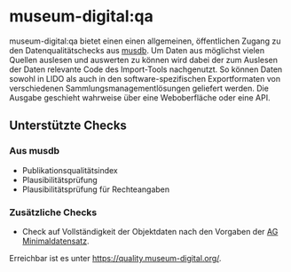 # museum-digital:qa

museum-digital:qa bietet einen einen allgemeinen, öffentlichen Zugang zu den Datenqualitätschecks aus [musdb](../../musdb/). Um Daten aus möglichst vielen Quellen auslesen und auswerten zu können wird dabei der zum Auslesen der Daten relevante Code des Import-Tools nachgenutzt. So können Daten sowohl in LIDO als auch in den software-spezifischen Exportformaten von verschiedenen Sammlungsmanagementlösungen geliefert werden. Die Ausgabe geschieht wahrweise über eine Weboberfläche oder eine API.

## Unterstützte Checks

### Aus musdb

- Publikationsqualitätsindex
- Plausibilitätsprüfung
- Plausibilitätsprüfung für Rechteangaben

### Zusätzliche Checks

- Check auf Vollständigkeit der Objektdaten nach den Vorgaben der [AG Minimaldatensatz](http://minimaldatensatz.de/).

Erreichbar ist es unter <https://quality.museum-digital.org/>.

